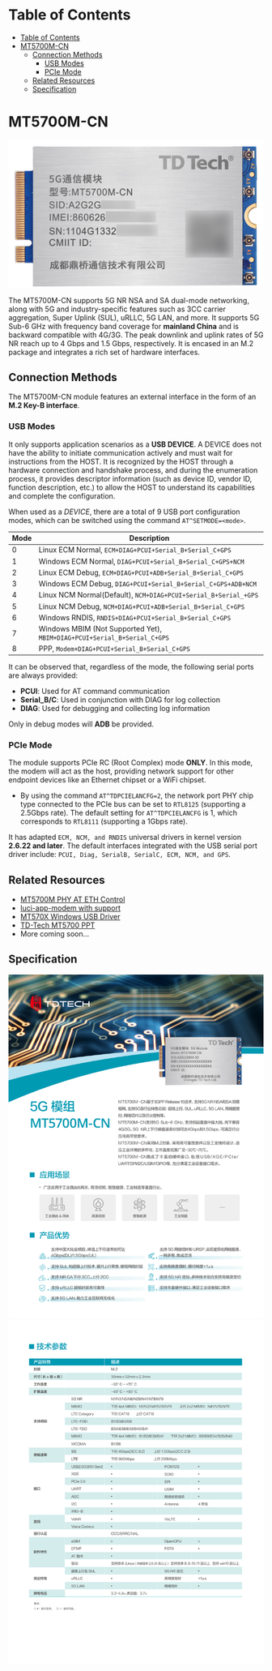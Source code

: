 # Table of Contents
- [Table of Contents](#table-of-contents)
- [MT5700M-CN](#mt5700m-cn)
  - [Connection Methods](#connection-methods)
    - [USB Modes](#usb-modes)
    - [PCIe Mode](#pcie-mode)
  - [Related Resources](#related-resources)
  - [Specification](#specification)

# MT5700M-CN
![](./images/mt5700m-cn.png)

The MT5700M-CN supports 5G NR NSA and SA dual-mode networking, along with 5G and industry-specific features such as 3CC carrier aggregation, Super Uplink (SUL), uRLLC, 5G LAN, and more. It supports 5G Sub-6 GHz with frequency band coverage for **mainland China** and is backward compatible with 4G/3G. The peak downlink and uplink rates of 5G NR reach up to 4 Gbps and 1.5 Gbps, respectively. It is encased in an M.2 package and integrates a rich set of hardware interfaces.

## Connection Methods

The MT5700M-CN module features an external interface in the form of an **M.2 Key-B interface**.

### USB Modes

It only supports application scenarios as a **USB DEVICE**. A DEVICE does not have the ability to initiate communication actively and must wait for instructions from the HOST. It is recognized by the HOST through a hardware connection and handshake process, and during the enumeration process, it provides descriptor information (such as device ID, vendor ID, function description, etc.) to allow the HOST to understand its capabilities and complete the configuration.

When used as a *DEVICE*, there are a total of 9 USB port configuration modes, which can be switched using the command `AT^SETMODE=<mode>`.

|Mode|Description|
|-|-|
|0|Linux ECM Normal, `ECM+DIAG+PCUI+Serial_B+Serial_C+GPS`|
|1|Windows ECM Normal,  `DIAG+PCUI+Serial_B+Serial_C+GPS+NCM`|
|2|Linux ECM Debug, `ECM+DIAG+PCUI+ADB+Serial_B+Serial_C+GPS`|
|3|Windows ECM Debug, `DIAG+PCUI+Serial_B+Serial_C+GPS+ADB+NCM`|
|4|Linux NCM Normal(Default), `NCM+DIAG+PCUI+Serial_B+Serial_+GPS`|
|5|Linux NCM Debug, `NCM+DIAG+PCUI+ADB+Serial_B+Serial_C+GPS`|
|6|Windows RNDIS, `RNDIS+DIAG+PCUI+Serial_B+Serial_C+GPS`|
|7|Windows MBIM (Not Supported Yet), `MBIM+DIAG+PCUI+Serial_B+Serial_C+GPS`|
|8|PPP, `Modem+DIAG+PCUI+Serial_B+Serial_C+GPS`|

It can be observed that, regardless of the mode, the following serial ports are always provided:
- **PCUI**: Used for AT command communication
- **Serial_B/C**: Used in conjunction with DIAG for log collection
- **DIAG**: Used for debugging and collecting log information

Only in debug modes will **ADB** be provided.

### PCIe Mode

The module supports PCIe RC (Root Complex) mode **ONLY**. In this mode, the modem will act as the host, providing network support for other endpoint devices like an Ethernet chipset or a WiFi chipset.

-  By using the command `AT^TDPCIELANCFG=2`, the network port PHY chip type connected to the PCIe bus can be set to `RTL8125` (supporting a 2.5Gbps rate). The default setting for `AT^TDPCIELANCFG` is 1, which corresponds to `RTL8111` (supporting a 1Gbps rate).

It has adapted `ECM, NCM, and RNDIS` universal drivers in kernel version **2.6.22 and later**. The default interfaces integrated with the USB serial port driver include: `PCUI, Diag, SerialB, SerialC, ECM, NCM, and GPS`.

## Related Resources
- [MT5700M PHY AT ETH Control](https://github.com/Coming-2022/mt5700m_at_control)
- [luci-app-modem with support](https://github.com/Siriling/openwrt-app-actions/tree/c3c47cb0aeb4652bcc6f27e76ec1be8b5f74edec/applications/luci-app-modem)
- [MT570X Windows USB Driver](./drivers/MT570X-user-windows.zip)
- [TD-Tech MT5700 PPT](./images/other/TD-Tech%205G%20MT5700%20Series%20202303.pptx)
- More coming soon...

## Specification
![](./images/spec/0.png)
![](./images/spec/1.png)